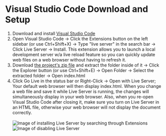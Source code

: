 # **Visual Studio Code Download and Setup**
1. Download and install [Visual Studio Code](https://code.visualstudio.com/download)
2. Open Visual Studio Code -> Click the Extensions button on the left sidebar (or use Ctrl+Shift+X) -> Type "live server" in the search bar -> Click Live Server -> Install. This extension allows you to launch a local development server w/a live reload feature so you can quickly update web files on a web browser without having to refresh it.
3. Download [the project's zip file](https://github.com/Paul-Nixon/Website-2/blob/main/Website%20%232.zip) and extract the folder inside of it -> Click the Explorer button (or use Ctrl+Shift+E) -> Open Folder -> Select the extracted folder -> Open index.html
4. Click Go Live in the status bar or Right-Click -> Open with Live Server; Your default web browser will  then display index.html. When you change a web file and save it while Live Server is running, the changes will simultaneously display in your web browser. Also, when you re-open Visual Studio Code after closing it, make sure you turn on Live Server in an HTML file, otherwise your web browser will not display the document correctly.<br></br>
![Image of installing Live Server by searching through Extensions](https://user-images.githubusercontent.com/42850145/104787665-c42c3400-5755-11eb-80e8-b2220b486a6c.PNG)
![Image of disabling Live Server](https://user-images.githubusercontent.com/42850145/104787886-7237de00-5756-11eb-9485-b590fc4b296c.PNG)
